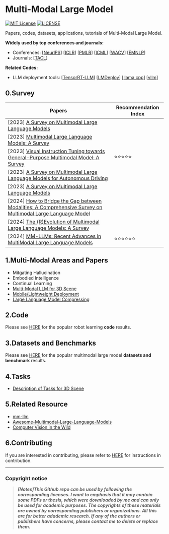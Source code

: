 # Multi-Modal Large Model

[![MIT License](https://img.shields.io/badge/license-MIT-green.svg)](https://opensource.org/licenses/MIT) [![LICENSE](https://img.shields.io/badge/license-Anti%20996-blue.svg)](https://github.com/996icu/996.ICU/blob/master/LICENSE)

Papers, codes, datasets, applications, tutorials of Multi-Modal Large Model.

**Widely used by top conferences and journals:**

- Conferences: [[NeurlPS](https://nips.cc/)] [[ICLR](https://iclr.cc/)] [[PMLR](https://proceedings.mlr.press/)] [[ICML](https://icml.cc/)] [[WACV](https://wacv2024.thecvf.com/)] [[EMNLP](https://aclanthology.org/venues/emnlp/)]
- Journals: [[TACL](https://transacl.org/index.php/tacl)]

**Related Codes:**

- LLM deployment tools: [[TensorRT-LLM](https://github.com/NVIDIA/TensorRT-LLM)] [[LMDeploy](https://github.com/InternLM/lmdeploy)] [[llama.cpp](https://github.com/ggerganov/llama.cpp)] [[vllm](https://github.com/vllm-project/vllm)]



## 0.Survey

| Papers                                                       | Recommendation Index                 |
| ------------------------------------------------------------ | ------------------------------------ |
| [2023] [A Survey on Multimodal Large Language Models](https://arxiv.org/abs/2306.13549) |                                      |
| [2023] [Multimodal Large Language Models: A Survey](https://arxiv.org/abs/2311.13165) |                                      |
| [2023] [Visual Instruction Tuning towards General-Purpose Multimodal Model: A Survey](https://arxiv.org/abs/2312.16602) | :star::star::star::star::star:       |
| [2023] [A Survey on Multimodal Large Language Models for Autonomous Driving](https://arxiv.org/abs/2311.12320) |                                      |
| [2023] [A Survey on Multimodal Large Language Models](https://arxiv.org/abs/2306.13549) |                                      |
| [2024] [How to Bridge the Gap between Modalities: A Comprehensive Survey on Multimodal Large Language Model](https://arxiv.org/abs/2311.07594) |                                      |
| [2024] [The (R)Evolution of Multimodal Large Language Models: A Survey](https://arxiv.org/abs/2402.12451) |                                      |
| [2024] [MM-LLMs: Recent Advances in MultiModal Large Language Models](https://arxiv.org/abs/2401.13601) | :star::star::star::star::star::star: |



## 1.Multi-Modal Areas and Papers

- Mitgating Hallucination
- Embodied Intelligence
- Continual Learning
- [Multi-Modal LLM for 3D Scene](https://github.com/Evan-wyl/Multimodal-Large-Model/blob/master/papers/mmllm-3d.md)
- [Mobile/Lightweight Deployment](https://github.com/Evan-wyl/Multimodal-Large-Model/blob/master/papers/deploy.md)
- [Large Language Model Compressing](https://github.com/Evan-wyl/Multimodal-Large-Model/blob/master/papers/llm-compressing.md)



## 2.Code

Please see [HERE](https://github.com/Evan-wyl/Robot-Learning/tree/master/mm-lm/code) for the popular robot learning **code** results.



## 3.Datasets and Benchmarks

Please see [HERE](https://github.com/Evan-wyl/Robot-Learning/tree/master/mm-lm/data) for the popular multimodal large model **datasets and benchmark** results.



## 4.Tasks

- [Description of Tasks for 3D Scene](https://github.com/Evan-wyl/Multimodal-Large-Model/blob/master/tasks/3d.md)



## 5.Related Resource

- [mm-llm](https://mm-llms.github.io/)
- [Awesome-Multimodal-Large-Language-Models](https://github.com/BradyFU/Awesome-Multimodal-Large-Language-Models)
- [Computer Vision in the Wild](https://github.com/Computer-Vision-in-the-Wild/CVinW_Readings)



## 6.Contributing

If you are interested in contributing, please refer to [HERE](https://github.com/Evan-wyl/Multimodal-Large-Model/blob/master/CONTRIBUTING.md) for instructions in contribution.

------

### Copyright notice

> ***[Notes]This Github repo can be used by following the corresponding licenses. I want to emphasis that it may contain some PDFs or thesis, which were downloaded by me and can only be used for academic purposes. The copyrights of these materials are owned by corresponding publishers or organizations. All this are for better adademic research. If any of the authors or publishers have concerns, please contact me to delete or replace them.***